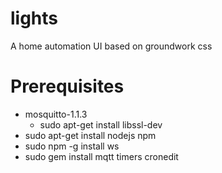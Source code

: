 lights
======

A home automation UI based on groundwork css


Prerequisites
=============

- mosquitto-1.1.3
    - sudo apt-get install libssl-dev
- sudo apt-get install nodejs npm
- sudo npm -g install ws
- sudo gem install mqtt timers cronedit

